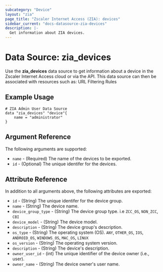 ```yaml
---
subcategory: "Device"
layout: "zia"
page_title: "Zscaler Internet Access (ZIA): devices"
sidebar_current: "docs-datasource-zia-devices"
description: |-
  Get information about ZIA devices.
---
```


# Data Source: zia_devices

Use the **zia_devices** data source to get information about a device in the Zscaler Internet Access cloud or via the API. This data source can then be associated with resources such as: URL Filtering Rules

## Example Usage

```hcl
# ZIA Admin User Data Source
data "zia_devices" "device"{
    name = "administrator"
}
```

## Argument Reference

The following arguments are supported:

* `name` - (Required) The name of the devices to be exported.
* `id` - (Optional) The unique identifer for the devices.

## Attribute Reference

In addition to all arguments above, the following attributes are exported:

* `id` - (String) The unique identifer for the device group.
* `name` - (String) The device name.
* `device_group_type` - (String) The device group type. i.e ``ZCC_OS``, ``NON_ZCC``, ``CBI``
* `device_model` - (String) The device model.
* `description` - (String) The device group's description.
* `os_type` - (String) The operating system (OS). ``ANY``, ``OTHER_OS``, ``IOS``, ``ANDROID_OS``, ``WINDOWS_OS``, ``MAC_OS``, ``LINUX``
* `os_version` - (String) The operating system version.
* `description` - (String) The device's description.
* `owner_user_id` - (int) The unique identifier of the device owner (i.e., user).
* `owner_name` - (String) The device owner's user name.
